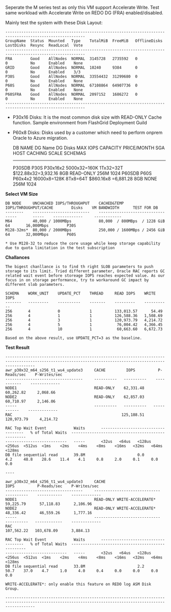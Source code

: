 Seperate the M series test as only this VM support Accelerate Write. Test same workload with Accelerate Write on REDO DG (FRA) enabled/disabled.

Mainly test the system with these Disk Layout: 

    ---------------------------------------------------------------------------------------------------------
    GroupName  Status  Mounted   Type    TotalMiB  FreeMiB   OfflineDisks  LostDisks  Resync  ReadLocal  Vote
    ---------------------------------------------------------------------------------------------------------
    FRA        Good    AllNodes  NORMAL  3145728   2735592   0             0          No      Enabled    None
    GRID       Good    AllNodes  NORMAL  10240     9384      0             0          No      Enabled    3/3 
    P30S       Good    AllNodes  NORMAL  33554432  31299680  0             0          No      Enabled    None
    P60S       Good    AllNodes  NORMAL  67108864  64907736  0             0          No      Enabled    None
    P60SFRA    Good    AllNodes  NORMAL  2097152   1686272   0             0          No      Enabled    None
    ---------------------------------------------------------------------------------------------------------

- P30x16 Disks: It is the most common disk size with READ-ONLY Cache function. Sample environment from FlashGrid Deployment Guild
- P60x8  Disks: Disks used by a customer which need to perform onprem Oracle to Azure migration.

    DB NAME   DG Name     DG Disks      MAX IOPS        CAPACITY    PRICE/MONTH           SGA     HOST CACHING    SCALE    SCHEMAS
    --------  ---------   --------     -----------     --------    -------------------    ----    --------------  -----    ----------
    P30SDB    P30S        P30x16x2     5000x32=160K    1Tx32=32T   $122.88x32=3,932.16    8GB     READ-ONLY       256M      1024
    P60SDB    P60S        P60x4x2      16000x8=128K    8Tx8=64T    $860.16x8 =‭6,881.28‬    8GB     NONE            256M      1024

**Select VM Size**

    DB NODE     UNCHACHED IOPS/THROUGHPUT    CACHED&TEMP IOPS/THROUGHPUT/CACHE        Disks    VM BANDWIDTH      TEST FOR DB             
    --------    -------------------------    ----------------------------------       -----    -------------     ------------
    M64         40,000 / 1000MBps            80,000  / 800MBps  / 1228 GiB            64       16,000Mbps        P30S    
    M128-32ms*  80,000 / 2000MBps            250,000 / 1600MBps / 2456 GiB            64       32,000Mbps        P60S

    * Use M128-32 to reduce the core usage while keep storage capability due to quota limitation in the test subscription

**Challances**

    The bigest chanllance is to find th right SLOB parameters to push storage to its limit. Tried different parameter, Oracle RAC reports GC related wait event before storeage IOPS reaches expected value. As our focus in on storage performance, try to workaround GC impact by different slob parameters.

    SCHEMA    WORK_UNIT    UPDATE_PCT    THREAD     READ IOPS    WRITE IOPS
    -------   ---------    ----------    -------    ---------    -----------
    256       4            0             1          133,013.57	    54.49	
    256       4            1             1          126,588.36	 1,508.69
    256       4            3             1          120,973.79	 4,214.72
    256       4            5             1           76,004.42	 4,366.45	
    256       4            10            1           60,663.60	 6,672.73

    Based on the above result, use UPDATE_PCT=3 as the baseline. 

**Test Result**
    
    ---------------------------------------------------------------------------------------------------------------------------------------------------------
    awr_p30x32_m64_s256_t1_wu4_update3     CACHE         IOPS          P-Reads/sec    P-Writes/sec     
    ----------------------------------     ----------   ----------    -----------    -------------                   
    NODE1                                  READ-ONLY    62,331.48     60,262.82	    2,068.66           
    NODE2                                  READ-ONLY ‭   62,857.03‬     60,710.97	  2,146.06
    -----                                  ----------   ----------   -----------    -------------
    RAC                                                125,188.51    120,973.79	    4,214.72 

    RAC Top Wait Event            Waits       ------------------------------------   % of Total Waits  --------------------------------------------------
    ---------------------------   -----       <32us   <64us   <128us	<256us  <512us  <1ms    <2ms    <4ms    <8ms    <16ms   <32ms   <64ms   <128ms	
    DB file sequential read       39.8M                       0.0       4.2	    48.8	28.6	11.4	4.1	    0.8	    2.0	    0.1	    0.0     0.0

    ----

    awr_p30x32_m64_s256_t1_wu4_update3     CACHE                             IOPS          P-Reads/sec    P-Writes/sec     
    ----------------------------------     -----------------------------     ----------    -----------    -------------                   
    NODE1                                  READ-ONLY WRITE-ACCELERATE*       59,225.79      57,118.83      2,106.96	
    NODE2                                  READ-ONLY WRITE-ACCELERATE* ‭      48,336.42      46,559.26      1,777.16
    -----                                  -----------------------------     ----------   ------------    -------------
    RAC                                                                      ‭107,562.22‬   103,678.09      3,884.13

    RAC Top Wait Event            Waits       ------------------------------------   % of Total Waits  --------------------------------------------------
    ---------------------------   -----       <32us   <64us   <128us	<256us  <512us  <1ms    <2ms    <4ms    <8ms    <16ms   <32ms   <64ms   <128ms	
    DB file sequential read       33.8M                       2.2	    50.7	37.0	4.7	    1.0	    4.0	    0.4	    0.0	    0.0     0.0     0.0

    WRITE-ACCELERATE*: only enable this feature on REDO log ASM Disk Group.

    ---------------------------------------------------------------------------------------------------------------------------------------------------------
    